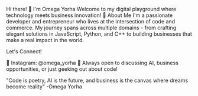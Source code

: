 Hi there! 👋 I'm Omega Yorha
Welcome to my digital playground where technology meets business innovation! 🚀
About Me
I'm a passionate developer and entrepreneur who lives at the intersection of code and commerce. My journey spans across multiple domains - from crafting elegant solutions in JavaScript, Python, and C++ to building businesses that make a real impact in the world.

Let's Connect!

📸 Instagram: @omega_yorha
💬 Always open to discussing AI, business opportunities, or just geeking out about code!


"Code is poetry, AI is the future, and business is the canvas where dreams become reality" -Omega Yorha
